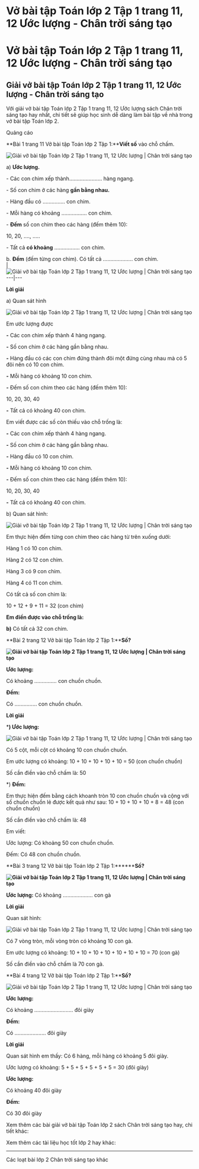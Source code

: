 # Vở bài tập Toán lớp 2 Tập 1 trang 11, 12 Ước lượng - Chân trời sáng tạo

# Vở bài tập Toán lớp 2 Tập 1 trang 11, 12 Ước lượng - Chân trời sáng tạo

## Giải vở bài tập Toán lớp 2 Tập 1 trang 11, 12 Ước lượng - Chân trời sáng tạo

Với giải vở bài tập Toán lớp 2 Tập 1 trang 11, 12 Ước lượng sách Chân trời sáng tạo hay nhất, chi tiết sẽ giúp học sinh dễ dàng làm bài tập về nhà trong vở bài tập Toán lớp 2.

Quảng cáo

**Bài 1 trang 11 Vở bài tập Toán lớp 2 Tập 1:****Viết số** vào chỗ chấm.

![Giải vở bài tập Toán lớp 2 Tập 1 trang 11, 12 Ước lượng | Chân trời sáng tạo](https://vietjack.com/vbt-toan-2-ct/images/uoc-luong-trang-11-12-115131.PNG)

a) **Ước lượng.**

\- Các con chim xếp thành…………………. hàng ngang.

\- Số con chim ở các hàng **gần bằng nhau.**

\- Hàng đầu có …………… con chim.

\- Mỗi hàng có khoảng …………….. con chim.

\- **Đếm** số con chim theo các hàng (đếm thêm 10):

10, 20, …., …..

\- Tất cả **có khoảng** …………….. con chim.

b. **Đếm** (đếm từng con chim). Có tất cả ……………….. con chim.    
|  ![Giải vở bài tập Toán lớp 2 Tập 1 trang 11, 12 Ước lượng | Chân trời sáng tạo](https://vietjack.com/vbt-toan-2-ct/images/uoc-luong-trang-11-12-115134.PNG)  
---|---  
  
**Lời giải**

a) Quan sát hình 

![Giải vở bài tập Toán lớp 2 Tập 1 trang 11, 12 Ước lượng | Chân trời sáng tạo](https://vietjack.com/vbt-toan-2-ct/images/uoc-luong-trang-11-12-115136.PNG)

Em ước lượng được

**-** Các con chim xếp thành 4 hàng ngang.

**-** Số con chim ở các hàng gần bằng nhau.

**-** Hàng đầu có các con chim đứng thành đôi một đứng cùng nhau mà có 5 đôi nên có 10 con chim. 

**-** Mỗi hàng có khoảng 10 con chim.

**-** Đếm số con chim theo các hàng (đếm thêm 10):

10, 20, 30, 40

**-** Tất cả có khoảng 40 con chim.

Em viết được các số còn thiếu vào chỗ trống là:

**-** Các con chim xếp thành 4 hàng ngang.

**-** Số con chim ở các hàng gần bằng nhau.

**-** Hàng đầu có 10 con chim.

**-** Mỗi hàng có khoảng 10 con chim.

**-** Đếm số con chim theo các hàng (đếm thêm 10):

10, 20, 30, 40

**-** Tất cả có khoảng 40 con chim.

b) Quan sát hình:

![Giải vở bài tập Toán lớp 2 Tập 1 trang 11, 12 Ước lượng | Chân trời sáng tạo](https://vietjack.com/vbt-toan-2-ct/images/uoc-luong-trang-11-12-115117.PNG)

Em thực hiện đếm từng con chim theo các hàng từ trên xuống dưới:

Hàng 1 có 10 con chim.

Hàng 2 có 12 con chim.

Hàng 3 có 9 con chim.

Hàng 4 có 11 con chim.

Có tất cả số con chim là: 

10 + 12 + 9 + 11 = 32 (con chim)

**Em điền được vào chỗ trống là:**

**b)** Có tất cả 32 con chim.

**Bài 2 trang 12 Vở bài tập Toán lớp 2 Tập 1:****Số?**

**![Giải vở bài tập Toán lớp 2 Tập 1 trang 11, 12 Ước lượng | Chân trời sáng tạo](https://vietjack.com/vbt-toan-2-ct/images/uoc-luong-trang-11-12-115115.PNG)**

**Ước lượng:**

Có khoảng …………… con chuồn chuồn. 

**Đếm:**

Có …………… con chuồn chuồn. 

**Lời giải**

***) Ước lượng:**

![Giải vở bài tập Toán lớp 2 Tập 1 trang 11, 12 Ước lượng | Chân trời sáng tạo](https://vietjack.com/vbt-toan-2-ct/images/uoc-luong-trang-11-12-115116.PNG)

Có 5 cột, mỗi cột có khoảng 10 con chuồn chuồn.

Em ước lượng có khoảng: 10 + 10 + 10 + 10 + 10 = 50 (con chuồn chuồn)

Số cần điền vào chỗ chấm là: 50

*) **Đếm:**

Em thực hiện đếm bằng cách khoanh tròn 10 con chuồn chuồn và cộng với số chuồn chuồn lẻ được kết quả như sau: 10 + 10 + 10 + 10 + 8 = 48 (con chuồn chuồn)

Số cần điền vào chỗ chấm là: 48

Em viết:

Ước lượng: Có khoảng 50 con chuồn chuồn. 

Đếm: Có 48 con chuồn chuồn. 

**Bài 3 trang 12 Vở bài tập Toán lớp 2 Tập 1:********Số?**

**![Giải vở bài tập Toán lớp 2 Tập 1 trang 11, 12 Ước lượng | Chân trời sáng tạo](https://vietjack.com/vbt-toan-2-ct/images/uoc-luong-trang-11-12-115138.PNG)**

**Ước lượng:** Có khoảng ……………….. con gà

**Lời giải**

Quan sát hình:

![Giải vở bài tập Toán lớp 2 Tập 1 trang 11, 12 Ước lượng | Chân trời sáng tạo](https://vietjack.com/vbt-toan-2-ct/images/uoc-luong-trang-11-12-115119.PNG)

Có 7 vòng tròn, mỗi vòng tròn có khoảng 10 con gà.

Em ước lượng có khoảng: 10 + 10 + 10 + 10 + 10 + 10 + 10 = 70 (con gà)

Số cần điền vào chỗ chấm là 70 con gà.

**Bài 4 trang 12 Vở bài tập Toán lớp 2 Tập 1:****Số?**

![Giải vở bài tập Toán lớp 2 Tập 1 trang 11, 12 Ước lượng | Chân trời sáng tạo](https://vietjack.com/vbt-toan-2-ct/images/uoc-luong-trang-11-12-115121.PNG)

**Ước lượng:**

Có khoảng …………………….. đôi giày

**Đếm:**

Có ………………… đôi giày

**Lời giải**

Quan sát hình em thấy: Có 6 hàng, mỗi hàng có khoảng 5 đôi giày.

Ước lượng có khoảng: 5 + 5 + 5 + 5 + 5 + 5 = 30 (đôi giày)

**Ước lượng:**

Có khoảng 40 đôi giày

**Đếm:**

Có 30 đôi giày

Xem thêm các bài giải vở bài tập Toán lớp 2 sách Chân trời sáng tạo hay, chi tiết khác:

Xem thêm các tài liệu học tốt lớp 2 hay khác:

* * *

Các loạt bài lớp 2 Chân trời sáng tạo khác
